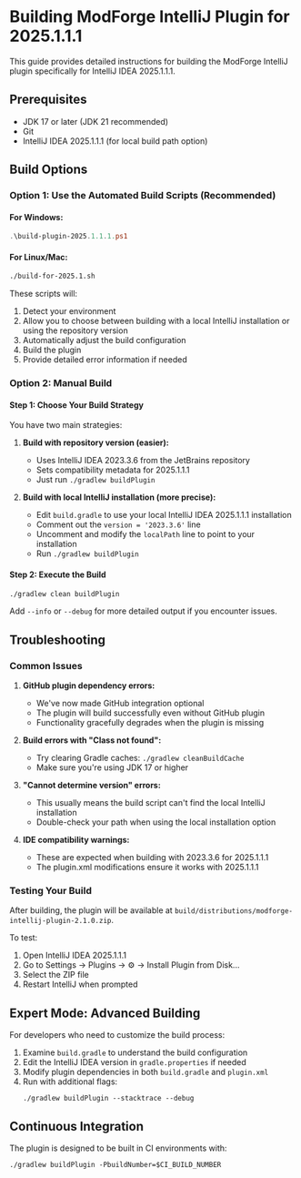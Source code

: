 # Building ModForge IntelliJ Plugin for 2025.1.1.1

This guide provides detailed instructions for building the ModForge IntelliJ plugin specifically for IntelliJ IDEA 2025.1.1.1.

## Prerequisites

- JDK 17 or later (JDK 21 recommended)
- Git
- IntelliJ IDEA 2025.1.1.1 (for local build path option)

## Build Options

### Option 1: Use the Automated Build Scripts (Recommended)

#### For Windows:
```powershell
.\build-plugin-2025.1.1.1.ps1
```

#### For Linux/Mac:
```bash
./build-for-2025.1.sh
```

These scripts will:
1. Detect your environment
2. Allow you to choose between building with a local IntelliJ installation or using the repository version
3. Automatically adjust the build configuration
4. Build the plugin
5. Provide detailed error information if needed

### Option 2: Manual Build

#### Step 1: Choose Your Build Strategy

You have two main strategies:

1. **Build with repository version (easier):**
   - Uses IntelliJ IDEA 2023.3.6 from the JetBrains repository
   - Sets compatibility metadata for 2025.1.1.1
   - Just run `./gradlew buildPlugin`

2. **Build with local IntelliJ installation (more precise):**
   - Edit `build.gradle` to use your local IntelliJ IDEA 2025.1.1.1 installation
   - Comment out the `version = '2023.3.6'` line
   - Uncomment and modify the `localPath` line to point to your installation
   - Run `./gradlew buildPlugin`

#### Step 2: Execute the Build

```bash
./gradlew clean buildPlugin
```

Add `--info` or `--debug` for more detailed output if you encounter issues.

## Troubleshooting

### Common Issues

1. **GitHub plugin dependency errors:**
   - We've now made GitHub integration optional
   - The plugin will build successfully even without GitHub plugin
   - Functionality gracefully degrades when the plugin is missing

2. **Build errors with "Class not found":**
   - Try clearing Gradle caches: `./gradlew cleanBuildCache`
   - Make sure you're using JDK 17 or higher

3. **"Cannot determine version" errors:**
   - This usually means the build script can't find the local IntelliJ installation
   - Double-check your path when using the local installation option

4. **IDE compatibility warnings:**
   - These are expected when building with 2023.3.6 for 2025.1.1.1
   - The plugin.xml modifications ensure it works with 2025.1.1.1

### Testing Your Build

After building, the plugin will be available at `build/distributions/modforge-intellij-plugin-2.1.0.zip`.

To test:
1. Open IntelliJ IDEA 2025.1.1.1
2. Go to Settings → Plugins → ⚙ → Install Plugin from Disk...
3. Select the ZIP file
4. Restart IntelliJ when prompted

## Expert Mode: Advanced Building

For developers who need to customize the build process:

1. Examine `build.gradle` to understand the build configuration
2. Edit the IntelliJ IDEA version in `gradle.properties` if needed
3. Modify plugin dependencies in both `build.gradle` and `plugin.xml`
4. Run with additional flags:
   ```
   ./gradlew buildPlugin --stacktrace --debug
   ```

## Continuous Integration

The plugin is designed to be built in CI environments with:
```
./gradlew buildPlugin -PbuildNumber=$CI_BUILD_NUMBER
```
